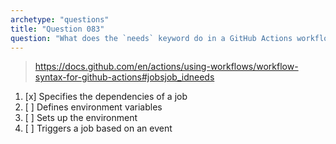 ```yaml
---
archetype: "questions"
title: "Question 083"
question: "What does the `needs` keyword do in a GitHub Actions workflow?"
---
```



> https://docs.github.com/en/actions/using-workflows/workflow-syntax-for-github-actions#jobsjob_idneeds
1. [x] Specifies the dependencies of a job
1. [ ] Defines environment variables
1. [ ] Sets up the environment
1. [ ] Triggers a job based on an event
